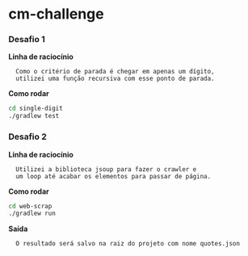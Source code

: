 # cm-challenge

### Desafio 1

**Linha de raciocínio**
```text
  Como o critério de parada é chegar em apenas um dígito, 
  utilizei uma função recursiva com esse ponto de parada.
```

**Como rodar**
```bash
cd single-digit
./gradlew test
```

### Desafio 2

**Linha de raciocínio**
```text
  Utilizei a biblioteca jsoup para fazer o crawler e 
  um loop até acabar os elementos para passar de página.
```

**Como rodar**
```bash
cd web-scrap
./gradlew run

```
**Saída**
```text
  O resultado será salvo na raiz do projeto com nome quotes.json
```

